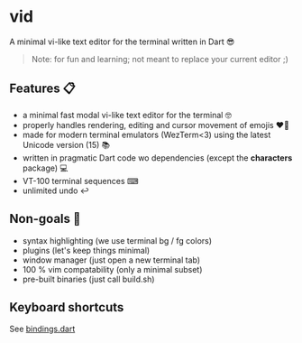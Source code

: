# vid

A minimal vi-like text editor for the terminal written in Dart 😎
 
> Note: for fun and learning; not meant to replace your current editor ;)

## Features 📋

- a minimal fast modal vi-like text editor for the terminal 🤓
- properly handles rendering, editing and cursor movement of emojis ❤️‍🔥
- made for modern terminal emulators (WezTerm<3) using the latest Unicode version (15) 📚
- written in pragmatic Dart code wo dependencies (except the **characters** package) 💻
- VT-100 terminal sequences ⌨
- unlimited undo ↩️

## Non-goals 🛑

- syntax highlighting (we use terminal bg / fg colors)
- plugins (let's keep things minimal)
- window manager (just open a new terminal tab)
- 100 % vim compatability (only a minimal subset)
- pre-built binaries (just call build.sh)

## Keyboard shortcuts

See [bindings.dart](lib/bindings.dart)

